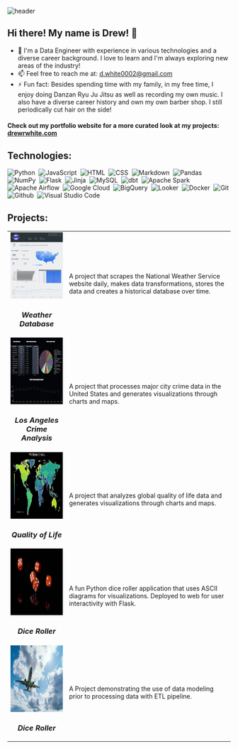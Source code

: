 ![header](https://capsule-render.vercel.app/api?type=waving&height=300&text=Drew&nbsp;&nbsp;White&fontSize=80&fontAlignY=30&desc=Data&nbsp;Engineer&descAlign=35&animation=fadeIn&theme=tokyonight)
## Hi there! My name is Drew! 👋

- 🔭 I'm a Data Engineer with experience in various technologies and a diverse career background. I love to learn and I'm always exploring new areas of the industry!
- 📫 Feel free to reach me at: [d.white0002@gmail.com](mailto:d.white0002@gmail.com)
- ⚡ Fun fact: Besides spending time with my family, in my free time, I enjoy doing Danzan Ryu Ju Jitsu as well as recording my own music. I also have a diverse career history and own my own barber shop. I still periodically cut hair on the side! 

#### Check out my portfolio website for a more curated look at my projects: <a href="https://drewrwhite.com">drewrwhite.com</a>

## Technologies:

![Python](https://img.shields.io/badge/-Python-blue?style=flat&logo=python)&nbsp;
![JavaScript](https://img.shields.io/badge/JavaScript-yellow?style=flat&logo=javascript&logoColor=white)&nbsp;
![HTML](https://img.shields.io/badge/HTML-orange?style=flat&logo=html5&logoColor=white)&nbsp;
![CSS](https://img.shields.io/badge/CSS-blue?style=flat&logo=css3&logoColor=white)&nbsp;
![Markdown](https://img.shields.io/badge/Markdown-black?style=flat&logo=markdown&logoColor=white)&nbsp;
![Pandas](https://img.shields.io/badge/Pandas-lightgrey?style=flat&logo=pandas&logoColor=white)&nbsp;
![NumPy](https://img.shields.io/badge/NumPy-black?style=flat&logo=numpy&logoColor=white)&nbsp;
![Flask](https://img.shields.io/badge/Flask-black?style=flat&logo=flask&logoColor=white)&nbsp;
![Jinja](https://img.shields.io/badge/Jinja-green?style=flat&logo=jinja&logoColor=white)&nbsp;
![MySQL](https://img.shields.io/badge/MySQL-blue?style=flat&logo=mysql&logoColor=white)&nbsp;
![dbt](https://img.shields.io/badge/dbt-orange?style=flat&logo=dbt&logoColor=white)&nbsp; 
![Apache Spark](https://img.shields.io/badge/Apache%20Spark-yellow?style=flat&logo=apachespark&logoColor=white)&nbsp; 
![Apache Airflow](https://img.shields.io/badge/Apache%20Airflow-green?style=flat&logo=apacheairflow&logoColor=white)&nbsp; 
![Google Cloud](https://img.shields.io/badge/Google%20Cloud-blue?style=flat&logo=googlecloud&logoColor=white)&nbsp;
![BigQuery](https://img.shields.io/badge/BigQuery-blue?style=flat&logo=bigquery&logoColor=white)&nbsp; 
![Looker](https://img.shields.io/badge/Looker-purple?style=flat&logo=looker&logoColor=white)&nbsp;
![Docker](https://img.shields.io/badge/Docker-blue?style=flat&logo=docker&logoColor=white)&nbsp;
![Git](https://img.shields.io/badge/Git-red?style=flat&logo=git&logoColor=white)&nbsp;
![Github](https://img.shields.io/badge/Github-black?style=flat&logo=github&logoColor=white)&nbsp;
![Visual Studio Code](https://img.shields.io/badge/Visual%20Studio%20Code-blue?style=flat&logo=visual-studio-code&logoColor=white)&nbsp;

## Projects:

<table>
<tr>
<td>
<a href="https://github.com/Drewrwhite/weather_database"><img src="dw_dashboard.png" height="150px" width="200px"></a>
<h3 align="center"><i>Weather Database</i></h3>
</td>
<td>
<p>A project that scrapes the National Weather Service website daily, makes data transformations, stores the data and creates a historical database over time.</p>
</td>
</tr>
<tr>
<td>
<a href="https://github.com/Drewrwhite/la_crime_analysis">
<img src="LA_Dashboard.png" height="150px" width="200px"></a>
<h3 align="center"><i>Los Angeles Crime Analysis</i></h3>
</td>
<td>
<p>A project that processes major city crime data in the United States and generates visualizations through charts and maps.</p>
</td>
</tr>
<tr>
<td>
<a href="https://github.com/Drewrwhite/quality_of_life">
<img src="happiness_geo_heat.png" height="150px" width="200px"></a>
<h3 align="center"><i>Quality of Life</i></h3>
</td>
<td>
<p>A project that analyzes global quality of life data and generates visualizations through charts and maps.</p>
</td>
</tr>
<tr>
<td>
<a href="https://github.com/Drewrwhite/roll_dice">
<img src="dice.jpg" height="150px" width="200px"></a>
<h3 align="center"><i>Dice Roller</i></h3>
</td>
<td>
<p>A fun Python dice roller application that uses ASCII diagrams for visualizations. Deployed to web for user interactivity with Flask.
</p>
</td>
</tr>
<tr>
<td>
<a href="https://github.com/Drewrwhite/data_week_8">
<img src="airplane.jpg" height="150px" width="200px"></a>
<h3 align="center"><i>Dice Roller</i></h3>
</td>
<td>
<p>A Project demonstrating the use of data modeling prior to processing data with ETL pipeline.<p>
</td>
</tr>
</table>


